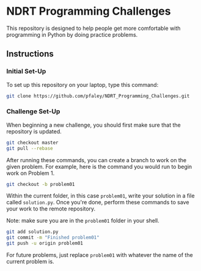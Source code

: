 # NDRT Programming Challenges

This repository is designed to help people get more comfortable with
programming in Python by doing practice problems.

## Instructions

### Initial Set-Up

To set up this repository on your laptop, type this command:

```bash
git clone https://github.com/pfaley/NDRT_Programming_Challenges.git
```

### Challenge Set-Up

When beginning a new challenge, you should first make sure that the
repository is updated.

```bash
git checkout master
git pull --rebase
```

After running these commands, you can create a branch to work on
the given problem. For example, here is the command you would
run to begin work on Problem 1.

```bash
git checkout -b problem01
```

Within the current folder, in this case `problem01`, write your
solution in a file called `solution.py`. Once you're done,
perform these commands to save your work to the remote repository.

Note: make sure you are in the `problem01` folder in your shell.

```bash
git add solution.py
git commit -m "Finished problem01"
git push -u origin problem01
```

For future problems, just replace `problem01` with whatever the
name of the current problem is.
